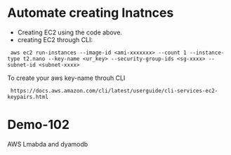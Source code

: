 # Automate  creating Inatnces

 * Creating EC2 using the code above.
 * creating EC2 through CLI:

  ```
   aws ec2 run-instances --image-id <ami-xxxxxxx> --count 1 --instance-type t2.nano --key-name <ur_key> --security-group-ids <sg-xxxx> --subnet-id <subnet-xxxx>
  ```
  To create your aws key-name throuh CLI

  ```
   https://docs.aws.amazon.com/cli/latest/userguide/cli-services-ec2-keypairs.html

  ```
# Demo-102
AWS Lmabda and dyamodb
